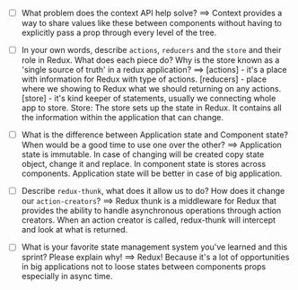 - [ ] What problem does the context API help solve?
  ==> Context provides a way to share values like these between components without having to explicitly pass a prop through every level of the tree.

- [ ] In your own words, describe `actions`, `reducers` and the `store` and their role in Redux. What does each piece do? Why is the store known as a 'single source of truth' in a redux application?
  ==> [actions] - it's a place with information for Redux with type of actions. [reducers] - place where we showing to Redux what we should returning on any actions. [store] - it's kind keeper of statements, usually we connecting whole app to store. Store: The store sets up the state in Redux. It contains all the information within the application that can change.

- [ ] What is the difference between Application state and Component state? When would be a good time to use one over the other?
  ==> Application state is immutable. In case of changing will be created copy state object, change it and replace. In component state is stores across components. Application state will be better in case of big application.

- [ ] Describe `redux-thunk`, what does it allow us to do? How does it change our `action-creators`?
  ==> Redux thunk is a middleware for Redux that provides the ability to handle asynchronous operations through action creators. When an action creator is called, redux-thunk will intercept and look at what is returned.

- [ ] What is your favorite state management system you've learned and this sprint? Please explain why! 
  ==> Redux! Because it's a lot of opportunities in big applications not to loose states between components props especially in async time.